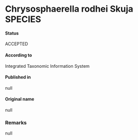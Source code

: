 Chrysosphaerella rodhei Skuja SPECIES
=======

#### Status
ACCEPTED

#### According to
Integrated Taxonomic Information System

#### Published in
null

#### Original name
null

### Remarks
null